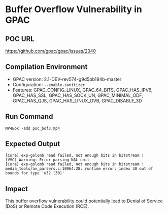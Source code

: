 # Buffer Overflow Vulnerability in GPAC

## POC URL
https://github.com/gpac/gpac/issues/2340

## Compilation Environment
- GPAC version: 2.1-DEV-rev574-g9d5bb184b-master
- Configuration: `--enable-sanitizer`
- Features: GPAC_CONFIG_LINUX, GPAC_64_BITS, GPAC_HAS_IPV6, GPAC_HAS_SSL, GPAC_HAS_SOCK_UN, GPAC_MINIMAL_ODF, GPAC_HAS_QJS, GPAC_HAS_LINUX_DVB, GPAC_DISABLE_3D

## Run Command
```
MP4Box -add poc_bof3.mp4
```

## Expected Output
```
[Core] exp-golomb read failed, not enough bits in bitstream !
[VVC] Warning: Error parsing NAL unit
[Core] exp-golomb read failed, not enough bits in bitstream !
media_tools/av_parsers.c:10964:28: runtime error: index 30 out of bounds for type 'u32 [30]'
```

## Impact
This buffer overflow vulnerability could potentially lead to Denial of Service (DoS) or Remote Code Execution (RCE).